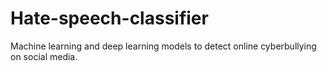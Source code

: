 # Hate-speech-classifier
Machine learning and deep learning models to detect online cyberbullying on social media.
